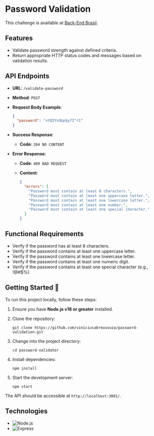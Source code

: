 # Password Validation
This challenge is available at [Back-End Brasil](https://github.com/backend-br/desafios).

## Features

- Validate password strength against defined criteria.
- Return appropriate HTTP status codes and messages based on validation results.

## API Endpoints

- **URL**: `/validate-password`
- **Method**: `POST`
- **Request Body Example**:

  ```json
  {
    "password": "vYQIYxO&p$yfI^r1"
  }
  ```

- **Success Response**:

  - **Code**: `204 NO CONTENT`

- **Error Response**:

  - **Code**: `400 BAD REQUEST`
  - **Content**:

    ```json
    {
      "errors": [
        "Password must contain at least 8 characters.",
        "Password must contain at least one uppercase letter.",
        "Password must contain at least one lowercase letter.",
        "Password must contain at least one number.",
        "Password must contain at least one special character."
      ]
    }
    ```


## Functional Requirements

- Verify if the password has at least 8 characters.
- Verify if the password contains at least one uppercase letter.
- Verify if the password contains at least one lowercase letter.
- Verify if the password contains at least one numeric digit.
- Verify if the password contains at least one special character (e.g., !@#$%).

## Getting Started 🚀
To run this project locally, follow these steps:

1. Ensure you have **Node.js v18 or greater** installed.

2. Clone the repository:
   ```
   git clone https://github.com/viniciusabreusouza/password-validation.git
   ```
3. Change into the project directory:
   ```
   cd password-validator
   ```
4. Install dependencies:
   ```
   npm install
   ```
5. Start the development server:
   ```
   npm start
   ```

The API should be accessible at `http://localhost:3001/`.

## Technologies

- ![Node.js](https://img.shields.io/badge/Node.js-43853D?style=for-the-badge&logo=node.js&logoColor=white)
- ![Express](https://img.shields.io/badge/Express.js-404D59?style=for-the-badge)

